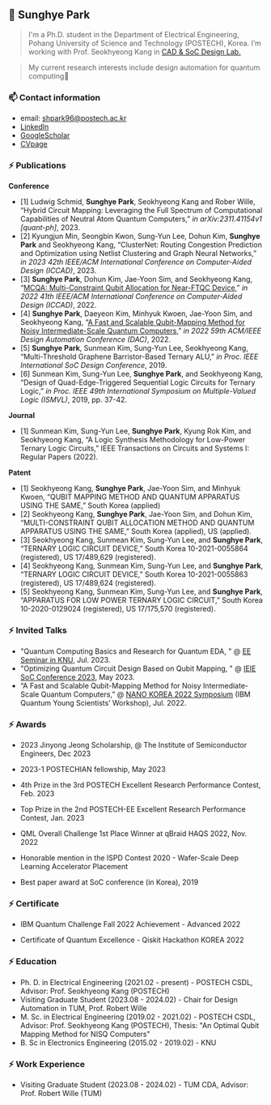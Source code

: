 
## 👋 Sunghye Park

> I'm a Ph.D. student in the Department of Electrical Engineering, Pohang University of Science and Technology (POSTECH), Korea. I’m working with Prof. Seokhyeong Kang in [CAD & SoC Design Lab.](http://csdl.postech.ac.kr/)
> 

> My current research interests include design automation for quantum computing🙂
>


### 📫 Contact information

- email: shpark96@postech.ac.kr
- [LinkedIn](https://www.linkedin.com/in/sunghye-park-23486023a/) 
- [GoogleScholar](https://scholar.google.com/citations?hl=en&user=wpK6M2UAAAAJ)
- [CVpage](https://shpark96.notion.site/shpark96/Sunghye-Park-601e8fa7180f4151aaae4a5b75111348) 



### ⚡ Publications

**Conference**
  - [1] Ludwig Schmid, **Sunghye Park**, Seokhyeong Kang and Rober Wille, “Hybrid Circuit Mapping: Leveraging the Full Spectrum of Computational Capabilities of Neutral Atom Quantum Computers,” *in arXiv:2311.41154v1 [quant-ph]*, 2023.
  - [2] Kyungjun Min, Seongbin Kwon, Sung-Yun Lee, Dohun Kim, **Sunghye Park** and Seokhyeong Kang, “ClusterNet: Routing Congestion Prediction and Optimization using Netlist Clustering and Graph Neural Networks,” *in 2023 42th IEEE/ACM International Conference on Computer-Aided Design (ICCAD)*, 2023.
  - [3] **Sunghye Park**, Dohun Kim, Jae-Yoon Sim, and Seokhyeong Kang, “[MCQA: Multi-Constraint Qubit Allocation for Near-FTQC Device](https://dl.acm.org/doi/abs/10.1145/3508352.3549462),” *in 2022 41th IEEE/ACM International Conference on Computer-Aided Design (ICCAD)*, 2022.
  - [4] **Sunghye Park**, Daeyeon Kim, Minhyuk Kwoen, Jae-Yoon Sim, and Seokhyeong Kang, “[A Fast and Scalable Qubit-Mapping Method for Noisy Intermediate-Scale Quantum Computers](https://dl.acm.org/doi/abs/10.1145/3489517.3530402),” *in 2022 59th ACM/IEEE Design Automation Conference (DAC)*, 2022.
 - [5] **Sunghye Park**, Sunmean Kim, Sung-Yun Lee, Seokhyeong Kang, “Multi-Threshold Graphene Barristor-Based Ternary ALU,” *in Proc. IEEE International SoC Design Conference*, 2019.
 - [6] Sunmean Kim, Sung-Yun Lee, **Sunghye Park**, and Seokhyeong Kang, “Design of Quad-Edge-Triggered Sequential Logic Circuits for Ternary Logic,” *in Proc. IEEE 49th International Symposium on Multiple-Valued Logic (ISMVL)*, 2019, pp. 37-42.
 

**Journal**
 - [1] Sunmean Kim, Sung-Yun Lee, **Sunghye Park**, Kyung Rok Kim, and Seokhyeong Kang, “A Logic Synthesis Methodology for Low-Power Ternary Logic Circuits,” IEEE Transactions on Circuits and Systems I: Regular Papers (2022).


**Patent**
 - [1] Seokhyeong Kang, **Sunghye Park**, Jae-Yoon Sim, and Minhyuk Kwoen, “QUBIT MAPPING METHOD AND QUANTUM APPARATUS USING THE SAME,” South Korea (applied)
 - [2] Seokhyeong Kang, **Sunghye Park**, Jae-Yoon Sim, and Dohun Kim, “MULTI-CONSTRAINT QUBIT ALLOCATION METHOD AND QUANTUM APPARATUS USING THE SAME,” South Korea (applied), US (applied).
 - [3] Seokhyeong Kang, Sunmean Kim, Sung-Yun Lee, and **Sunghye Park**, “TERNARY LOGIC CIRCUIT DEVICE,” South Korea 10-2021-0055864 (registered), US 17/489,629 (registered).
 - [4] Seokhyeong Kang, Sunmean Kim, Sung-Yun Lee, and **Sunghye Park**, “TERNARY LOGIC CIRCUIT DEVICE,” South Korea 10-2021-0055863 (registered), US 17/489,624 (registered).
 - [5] Seokhyeong Kang, Sunmean Kim, Sung-Yun Lee, and **Sunghye Park**, “APPARATUS FOR LOW POWER TERNARY LOGIC CIRCUIT,” South Korea 10-2020-0129024 (registered), US 17/175,570 (registered).


### ⚡ Invited Talks

- "Quantum Computing Basics and Research for Quantum EDA, " @ [EE Seminar in KNU](https://see.knu.ac.kr/content/board/seminar.html?pg=vv&fidx=101902), Jul. 2023.
- "Optimizing Quantum Circuit Design Based on Qubit Mapping, " @ [IEIE SoC Conference 2023](http://soc2023ieieweb.org), May 2023.
- “A Fast and Scalable Qubit-Mapping Method for Noisy Intermediate-Scale Quantum Computers,” @ [NANO KOREA 2022 Symposium](https://ace.postech.ac.kr/event/nano-korea-2022) (IBM Quantum Young Scientists’ Workshop), Jul. 2022.

### ⚡ Awards
- 2023 Jinyong Jeong Scholarship, @ The Institute of Semiconductor Engineers, Dec 2023

- 2023-1 POSTECHIAN fellowship, May 2023

- 4th Prize in the 3rd POSTECH Excellent Research Performance Contest, Feb. 2023

- Top Prize in the 2nd POSTECH-EE Excellent Research Performance Contest, Jan. 2023

- QML Overall Challenge 1st Place Winner at qBraid HAQS 2022, Nov. 2022

- Honorable mention in the ISPD Contest 2020 - Wafer-Scale Deep Learning Accelerator Placement

- Best paper award at SoC conference (in Korea), 2019

### ⚡ Certificate
- IBM Quantum Challenge Fall 2022 Achievement - Advanced 2022

- Certificate of Quantum Excellence - Qiskit Hackathon KOREA 2022

### ⚡ Education
- Ph. D. in Electrical Engineering (2021.02 - present) - POSTECH CSDL, Advisor: Prof. Seokhyeong Kang (POSTECH)
- Visiting Graduate Student (2023.08 - 2024.02) - Chair for Design Automation in TUM, Prof. Robert Wille
- M. Sc. in Electrical Engineering (2019.02 - 2021.02) - POSTECH CSDL, Advisor: Prof. Seokhyeong Kang (POSTECH), Thesis: "An Optimal Qubit Mapping Method for NISQ Computers"
- B. Sc in Electronics Engineering (2015.02 - 2019.02) - KNU

### ⚡ Work Experience
- Visiting Graduate Student (2023.08 - 2024.02) - TUM CDA, Advisor: Prof. Robert Wille (TUM)




<!--
**sunghyepark/SunghyePark** is a ✨ _special_ ✨ repository because its `README.md` (this file) appears on your GitHub profile.

Here are some ideas to get you started:

- 🔭 I’m currently working on ...
- 🌱 I’m currently learning ...
- 👯 I’m looking to collaborate on ...
- 🤔 I’m looking for help with ...
- 💬 Ask me about ...
- 📫 How to reach me: ...
- 😄 Pronouns: ...
- ⚡ Fun fact: ...
-->
